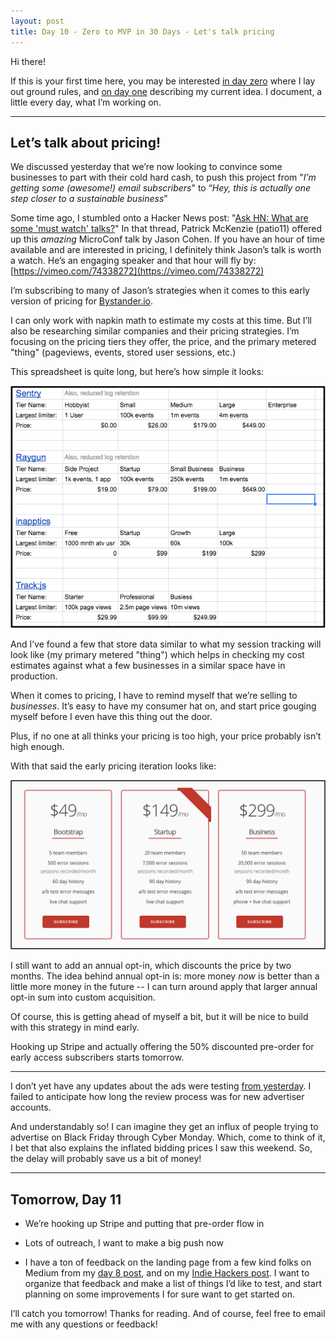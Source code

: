 ```yaml
---
layout: post
title: Day 10 - Zero to MVP in 30 Days - Let's talk pricing
---
```


<div class="intro">
  Hi there!

  If this is your first time here, you may be interested <a href="https://hackernoon.com/day-0-zero-to-mvp-in-30-days-31c83db6aadf">in day zero</a> where I lay out ground rules, and <a href="https://hackernoon.com/day-1-zero-to-mvp-in-30-days-idea-number-1-18536868e282">on day one</a> describing my current idea. I document, a little every day, what I’m working on.
</div>

-------------

## Let’s talk about pricing!

We discussed yesterday that we’re now looking to convince some businesses to part with their cold hard cash, to push this project from "*I’m getting some (awesome!) email subscribers*" to “*Hey, this is actually one step closer to a sustainable business*” 

Some time ago, I stumbled onto a Hacker News post: "[Ask HN: What are some 'must watch' talks?](https://news.ycombinator.com/item?id=13574916)" In that thread, Patrick McKenzie (patio11) offered up this *amazing* MicroConf talk by Jason Cohen. If you have an hour of time available and are interested in pricing, I definitely think Jason’s talk is worth a watch. He’s an engaging speaker and that hour will fly by: [https://vimeo.com/74338272](https://vimeo.com/74338272) 

I’m subscribing to many of Jason’s strategies when it comes to this early version of pricing for [Bystander.io](https://bystander.io/).

I can only work with napkin math to estimate my costs at this time. But I’ll also be researching similar companies and their pricing strategies. I’m focusing on the pricing tiers they offer, the price, and the primary metered "thing" (pageviews, events, stored user sessions, etc.)

This spreadsheet is quite long, but here’s how simple it looks:

![](/static/images/day10_image_0.png)

And I’ve found a few that store data similar to what my session tracking will look like (my primary metered "thing") which helps in checking my cost estimates against what a few businesses in a similar space have in production.

When it comes to pricing, I have to remind myself that we’re selling to *businesses*. It’s easy to have my consumer hat on, and start price gouging myself before I even have this thing out the door.

Plus, if no one at all thinks your pricing is too high, your price probably isn’t high enough.

With that said the early pricing iteration looks like:

![](/static/images/day10_image_1.png)

I still want to add an annual opt-in, which discounts the price by two months. The idea behind annual opt-in is: more money *now* is better than a little more money in the future -- I can turn around apply that larger annual opt-in sum into custom acquisition. 

Of course, this is getting ahead of myself a bit, but it will be nice to build with this strategy in mind early.

Hooking up Stripe and actually offering the 50% discounted pre-order for early access subscribers starts tomorrow.

-----------

I don’t yet have any updates about the ads were testing [from yesterday](https://hackernoon.com/day-9-zero-to-mvp-in-30-days-torching-some-cash-97c655b46fed). I failed to anticipate how long the review process was for new advertiser accounts. 

And understandably so! I can imagine they get an influx of people trying to advertise on Black Friday through Cyber Monday. Which, come to think of it, I bet that also explains the inflated bidding prices I saw this weekend. So, the delay will probably save us a bit of money!

-----------

## Tomorrow, Day 11

* We’re hooking up Stripe and putting that pre-order flow in

* Lots of outreach, I want to make a big push now

* I have a ton of feedback on the landing page from a few kind folks on Medium from my [day 8 post](https://hackernoon.com/hello-all-e902e4dfb147), and on my [Indie Hackers post](https://www.indiehackers.com/forum/rip-my-landing-page-to-shreds-please-778ed64f8a). I want to organize that feedback and make a list of things I’d like to test, and start planning on some improvements I for sure want to get started on.

I’ll catch you tomorrow! Thanks for reading. And of course, feel free to email me with any questions or feedback!

